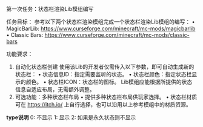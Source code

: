 第一次任务：状态栏渲染Lib模组编写

任务目标：
参考以下两个状态栏渲染模组完成一个状态栏渲染Lib模组的编写：
•	MagicBarLib: https://www.curseforge.com/minecraft/mc-mods/magicbarlib
•	Classic Bars: https://www.curseforge.com/minecraft/mc-mods/classic-bars

功能要求：
1.	自动化状态栏创建
使用该Lib的开发者仅需传入以下参数，即可自动生成新的状态栏：
•	状态信息ID：指定需要监听的状态。
•	状态栏颜色：指定状态栏显示的颜色。
•	状态栏ICON：状态栏的图标。
Lib模组应能根据所提供的状态信息自适应布局，无需额外调整。
2.	可选功能：多种状态栏布局
•	提供多种状态栏布局供玩家选择。
•	状态栏材质可在 https://itch.io/ 上自行选择，也可以沿用以上参考模组中的材质资源。

**type说明**
0: 不显示
1: 显示
2: 如果是永久状态则不显示